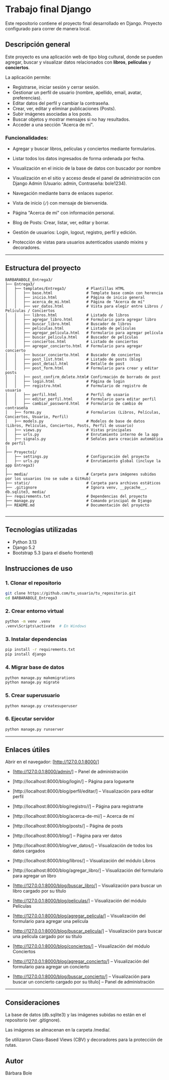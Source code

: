 # Trabajo final Django

Este repositorio contiene el proyecto final desarrollado en Django.
Proyecto configurado para correr de manera local.

## Descripción general

Este proyecto es una aplicación web de tipo blog cultural, donde se pueden agregar, buscar y visualizar datos relacionados con **libros**, **películas** y **conciertos**.

La aplicación permite:

- Registrarse, iniciar sesión y cerrar sesión.
- Gestionar un perfil de usuario (nombre, apellido, email, avatar, preferencias).
- Editar datos del perfil y cambiar la contraseña.
- Crear, ver, editar y eliminar publicaciones (Posts).
- Subir imágenes asociadas a los posts.
- Buscar objetos y mostrar mensajes si no hay resultados.
- Acceder a una sección "Acerca de mí".

### Funcionalidades:

- Agregar y buscar libros, películas y conciertos mediante formularios.
- Listar todos los datos ingresados de forma ordenada por fecha.
- Visualización en el inicio de la base de datos con buscador por nombre
- Visualización en el sitio y acceso desde el panel de administración con Django Admin (Usuario: admin, Contraseña: bole1234).
- Navegación mediante barra de enlaces superior.

- Vista de inicio (`/`) con mensaje de bienvenida.
- Página "Acerca de mí" con información personal.
- Blog de Posts: Crear, listar, ver, editar y borrar.
- Gestión de usuarios: Login, logout, registro, perfil y edición.
- Protección de vistas para usuarios autenticados usando mixins y decoradores.

---

## Estructura del proyecto

```
BARBARABOLE_Entrega3/
├── Entrega3/
│   ├── templates/Entrega3/         # Plantillas HTML
│   │   ├── base.html               # Template base común con herencia
│   │   ├── inicio.html             # Página de inicio general
│   │   ├── acerca_de_mi.html       # Página de "Acerca de mí"
│   │   ├── ver_datos.html          # Vista para elegir entre Libros / Películas / Conciertos
│   │   ├── libros.html             # Listado de libros
│   │   ├── agregar_libro.html      # Formulario para agregar libro
│   │   ├── buscar_libro.html       # Buscador de libros
│   │   ├── peliculas.html          # Listado de películas
│   │   ├── agregar_pelicula.html   # Formulario para agregar película
│   │   ├── buscar_pelicula.html    # Buscador de películas
│   │   ├── conciertos.html         # Listado de conciertos
│   │   ├── agregar_concierto.html  # Formulario para agregar concierto
│   │   ├── buscar_concierto.html   # Buscador de conciertos
│   │   ├── post_list.html          # Listado de posts (blog)
│   │   ├── post_detail.html        # Detalle de post
│   │   ├── post_form.html          # Formulario para crear y editar posts
│   │   ├── post_confirm_delete.html# Confirmación de borrado de post
│   │   ├── login.html              # Página de login
│   │   ├── registro.html           # Formulario de registro de usuario
│   │   ├── perfil.html             # Perfil de usuario
│   │   ├── editar_perfil.html      # Formulario para editar perfil
│   │   ├── cambiar_password.html   # Formulario de cambio de contraseña
│   ├── forms.py                    # Formularios (Libros, Películas, Conciertos, Usuario, Perfil)
│   ├── models.py                   # Modelos de base de datos (Libros, Películas, Conciertos, Posts, Perfil de usuario)
│   ├── views.py                    # Vistas principales
│   ├── urls.py                     # Enrutamiento interno de la app
│   ├── signals.py                  # Señales para creación automática de perfil
│
├── Proyecto1/
│   ├── settings.py                 # Configuración del proyecto
│   ├── urls.py                     # Enrutamiento global (incluye la app Entrega3)
│
├── media/                          # Carpeta para imágenes subidas por los usuarios (no se sube a GitHub)
├── static/                         # Carpeta para archivos estáticos
├── .gitignore                      # Ignora venv, __pycache__, db.sqlite3, media/
├── requirements.txt                # Dependencias del proyecto
├── manage.py                       # Comando principal de Django
├── README.md                       # Documentación del proyecto


```

---

## Tecnologías utilizadas

- Python 3.13
- Django 5.2
- Bootstrap 5.3 (para el diseño frontend)

## Instrucciones de uso

### 1. Clonar el repositorio
```bash
git clone https://github.com/tu_usuario/tu_repositorio.git
cd BARBARABOLE_Entrega3
```

### 2. Crear entorno virtual 
```bash
python -m venv .venv
.venv\Scripts\activate  # En Windows
```

### 3. Instalar dependencias
```bash
pip install -r requirements.txt
pip install django
```

### 4. Migrar base de datos
```bash
python manage.py makemigrations
python manage.py migrate
```

### 5. Crear superusuario
```bash
python manage.py createsuperuser
```

### 6. Ejecutar servidor
```bash
python manage.py runserver
```

---

## Enlaces útiles

Abrir en el navegador: [http://127.0.0.1:8000/]

- [http://127.0.0.1:8000/admin/] – Panel de administración
- [http://localhost:8000/blog/login/] – Página para loguearte
- [http://localhost:8000/blog/perfil/editar/] – Visualización para editar perfil
- [http://localhost:8000/blog/registro//] – Página para registrarte

- [http://localhost:8000/blog/acerca-de-mi/] – Acerca de mí
- [http://localhost:8000/blog/posts/] – Página de posts
- [http://localhost:8000/blog/] – Página para ver datos
- [http://localhost:8000/blog/ver_datos/] – Visualización de todos los datos cargados

- [http://localhost:8000/blog/libros/] – Visualización del módulo Libros
- [http://localhost:8000/blog/agregar_libro/] – Visualización del formulario para agregar un libro
- [http://127.0.0.1:8000/blog/buscar_libro/] – Visualización para buscar un libro cargado por su título

- [http://127.0.0.1:8000/blog/peliculas/] – Visualización del módulo Películas
- [http://127.0.0.1:8000/blog/agregar_pelicula/] – Visualización del formulario para agregar una pelicula
- [http://127.0.0.1:8000/blog/buscar_pelicula/] – Visualización para buscar una película cargado por su título

- [http://127.0.0.1:8000/blog/conciertos/] – Visualización del módulo Conciertos
- [http://127.0.0.1:8000/blog/agregar_concierto/] – Visualización del formulario para agregar un concierto
- [http://127.0.0.1:8000/blog/buscar_concierto/] – Visualización para buscar un concierto cargado por su título] – Panel de administración

---

## Consideraciones
La base de datos (db.sqlite3) y las imágenes subidas no están en el repositorio (ver .gitignore).

Las imágenes se almacenan en la carpeta /media/.

Se utilizaron Class-Based Views (CBV) y decoradores para la protección de rutas.

## Autor
Bárbara Bole